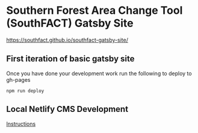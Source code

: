 # Southern Forest Area Change Tool (SouthFACT) Gatsby Site

https://southfact.github.io/southfact-gatsby-site/

## First iteration of basic gatsby site

Once you have done your development work run the following to deploy to gh-pages
```
npm run deploy
```

## Local Netlify CMS Development
[Instructions](https://www.netlifycms.org/docs/beta-features/#working-with-a-local-git-repository)